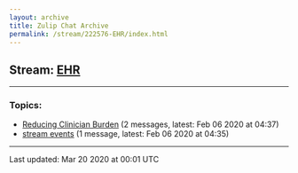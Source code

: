 ```yaml
---
layout: archive
title: Zulip Chat Archive
permalink: /stream/222576-EHR/index.html
---
```


## Stream: [EHR](https://hl7webmaster.github.io/zulip-hl7-org/stream/222576-EHR/index.html)
---

### Topics:

* [Reducing Clinician Burden](topic/Reducing.20Clinician.20Burden.html) (2 messages, latest: Feb 06 2020 at 04:37)
* [stream events](topic/stream.20events.html) (1 message, latest: Feb 06 2020 at 04:35)

<hr><p>Last updated: Mar 20 2020 at 00:01 UTC</p>